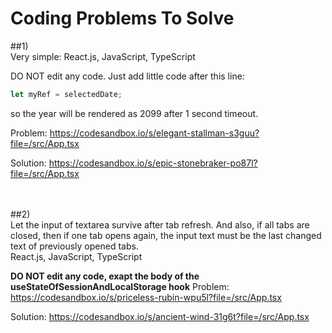 # Coding Problems To Solve

##1)<br />
Very simple:
React.js, JavaScript, TypeScript

DO NOT edit any code.
Just add little code after this line:
```typescript
let myRef = selectedDate;
```
so the year will be rendered as 2099
after 1 second timeout.

Problem:
https://codesandbox.io/s/elegant-stallman-s3guu?file=/src/App.tsx

Solution:
https://codesandbox.io/s/epic-stonebraker-po87l?file=/src/App.tsx

<br />
<br />
##2)<br />
Let the input of textarea survive after tab refresh. And also, if all tabs are closed, then if one tab opens again, the input text must be the last changed text of previously opened tabs.<br />
React.js, JavaScript, TypeScript

**DO NOT edit any code, exapt the body of the useStateOfSessionAndLocalStorage hook**
Problem:
https://codesandbox.io/s/priceless-rubin-wpu5l?file=/src/App.tsx

Solution:
https://codesandbox.io/s/ancient-wind-31g6t?file=/src/App.tsx


